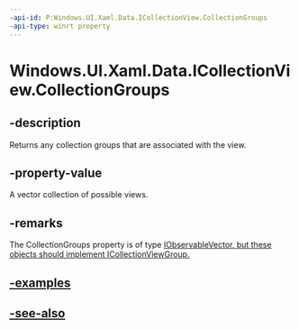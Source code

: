 ```yaml
---
-api-id: P:Windows.UI.Xaml.Data.ICollectionView.CollectionGroups
-api-type: winrt property
---
```


<!-- Property syntax
public Windows.Foundation.Collections.IObservableVector<object> CollectionGroups { get; }
-->

# Windows.UI.Xaml.Data.ICollectionView.CollectionGroups

## -description
Returns any collection groups that are associated with the view.



## -property-value
A vector collection of possible views.

## -remarks
The CollectionGroups property is of type [IObservableVector<object>](../windows.foundation.collections/iobservablevector_1.md), but these objects should implement [ICollectionViewGroup](icollectionviewgroup.md).



## -examples

## -see-also
